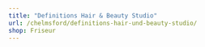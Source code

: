 ```yaml
---
title: "Definitions Hair & Beauty Studio"
url: /chelmsford/definitions-hair-und-beauty-studio/
shop: Friseur
---
```

